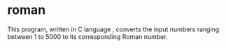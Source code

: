 # roman
This program, written in C language , converts the input numbers ranging between 1 to 5000 to its corresponding Roman number.
